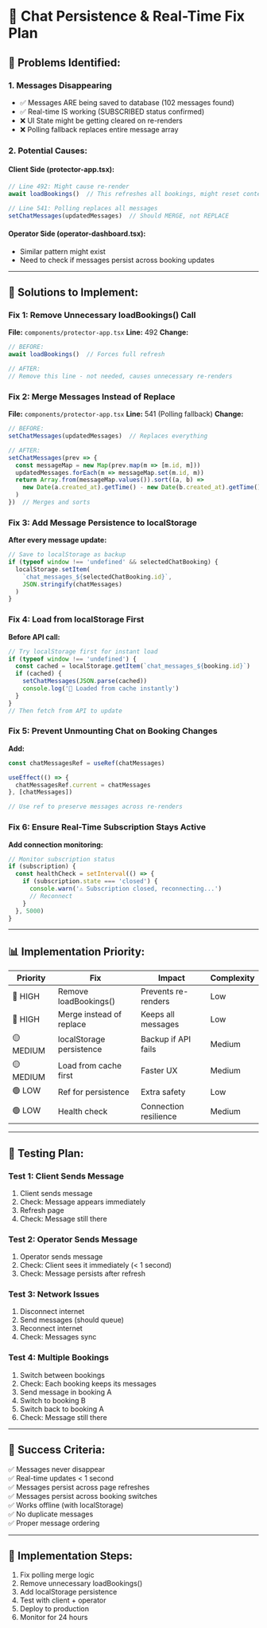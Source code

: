 # 🔧 Chat Persistence & Real-Time Fix Plan

## 🐛 **Problems Identified:**

### **1. Messages Disappearing**
- ✅ Messages ARE being saved to database (102 messages found)
- ✅ Real-time IS working (SUBSCRIBED status confirmed)
- ❌ UI State might be getting cleared on re-renders
- ❌ Polling fallback replaces entire message array

### **2. Potential Causes:**

#### **Client Side (protector-app.tsx):**
```javascript
// Line 492: Might cause re-render
await loadBookings()  // This refreshes all bookings, might reset context

// Line 541: Polling replaces all messages
setChatMessages(updatedMessages)  // Should MERGE, not REPLACE
```

#### **Operator Side (operator-dashboard.tsx):**
- Similar pattern might exist
- Need to check if messages persist across booking updates

---

## 🎯 **Solutions to Implement:**

### **Fix 1: Remove Unnecessary loadBookings() Call**
**File:** `components/protector-app.tsx`
**Line:** 492
**Change:**
```javascript
// BEFORE:
await loadBookings()  // Forces full refresh

// AFTER:
// Remove this line - not needed, causes unnecessary re-renders
```

### **Fix 2: Merge Messages Instead of Replace**
**File:** `components/protector-app.tsx`
**Line:** 541 (Polling fallback)
**Change:**
```javascript
// BEFORE:
setChatMessages(updatedMessages)  // Replaces everything

// AFTER:
setChatMessages(prev => {
  const messageMap = new Map(prev.map(m => [m.id, m]))
  updatedMessages.forEach(m => messageMap.set(m.id, m))
  return Array.from(messageMap.values()).sort((a, b) => 
    new Date(a.created_at).getTime() - new Date(b.created_at).getTime()
  )
})  // Merges and sorts
```

### **Fix 3: Add Message Persistence to localStorage**
**After every message update:**
```javascript
// Save to localStorage as backup
if (typeof window !== 'undefined' && selectedChatBooking) {
  localStorage.setItem(
    `chat_messages_${selectedChatBooking.id}`, 
    JSON.stringify(chatMessages)
  )
}
```

### **Fix 4: Load from localStorage First**
**Before API call:**
```javascript
// Try localStorage first for instant load
if (typeof window !== 'undefined') {
  const cached = localStorage.getItem(`chat_messages_${booking.id}`)
  if (cached) {
    setChatMessages(JSON.parse(cached))
    console.log('📱 Loaded from cache instantly')
  }
}
// Then fetch from API to update
```

### **Fix 5: Prevent Unmounting Chat on Booking Changes**
**Add:**
```javascript
const chatMessagesRef = useRef(chatMessages)

useEffect(() => {
  chatMessagesRef.current = chatMessages
}, [chatMessages])

// Use ref to preserve messages across re-renders
```

### **Fix 6: Ensure Real-Time Subscription Stays Active**
**Add connection monitoring:**
```javascript
// Monitor subscription status
if (subscription) {
  const healthCheck = setInterval(() => {
    if (subscription.state === 'closed') {
      console.warn('⚠️ Subscription closed, reconnecting...')
      // Reconnect
    }
  }, 5000)
}
```

---

## 📊 **Implementation Priority:**

| Priority | Fix | Impact | Complexity |
|----------|-----|--------|------------|
| 🔴 HIGH | Remove loadBookings() | Prevents re-renders | Low |
| 🔴 HIGH | Merge instead of replace | Keeps all messages | Low |
| 🟡 MEDIUM | localStorage persistence | Backup if API fails | Medium |
| 🟡 MEDIUM | Load from cache first | Faster UX | Medium |
| 🟢 LOW | Ref for persistence | Extra safety | Low |
| 🟢 LOW | Health check | Connection resilience | Medium |

---

## 🧪 **Testing Plan:**

### **Test 1: Client Sends Message**
1. Client sends message
2. Check: Message appears immediately
3. Refresh page
4. Check: Message still there

### **Test 2: Operator Sends Message**
1. Operator sends message
2. Check: Client sees it immediately (< 1 second)
3. Check: Message persists after refresh

### **Test 3: Network Issues**
1. Disconnect internet
2. Send messages (should queue)
3. Reconnect internet
4. Check: Messages sync

### **Test 4: Multiple Bookings**
1. Switch between bookings
2. Check: Each booking keeps its messages
3. Send message in booking A
4. Switch to booking B
5. Switch back to booking A
6. Check: Message still there

---

## 🎯 **Success Criteria:**

✅ Messages never disappear  
✅ Real-time updates < 1 second  
✅ Messages persist across page refreshes  
✅ Messages persist across booking switches  
✅ Works offline (with localStorage)  
✅ No duplicate messages  
✅ Proper message ordering  

---

## 🚀 **Implementation Steps:**

1. Fix polling merge logic
2. Remove unnecessary loadBookings()
3. Add localStorage persistence
4. Test with client + operator
5. Deploy to production
6. Monitor for 24 hours


